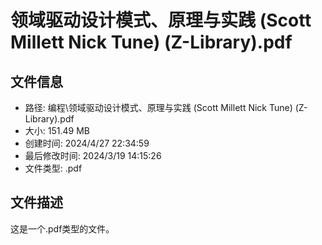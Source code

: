 ﻿# 领域驱动设计模式、原理与实践 (Scott Millett  Nick Tune) (Z-Library).pdf

## 文件信息
- 路径: 编程\领域驱动设计模式、原理与实践 (Scott Millett  Nick Tune) (Z-Library).pdf
- 大小: 151.49 MB
- 创建时间: 2024/4/27 22:34:59
- 最后修改时间: 2024/3/19 14:15:26
- 文件类型: .pdf

## 文件描述
这是一个.pdf类型的文件。

